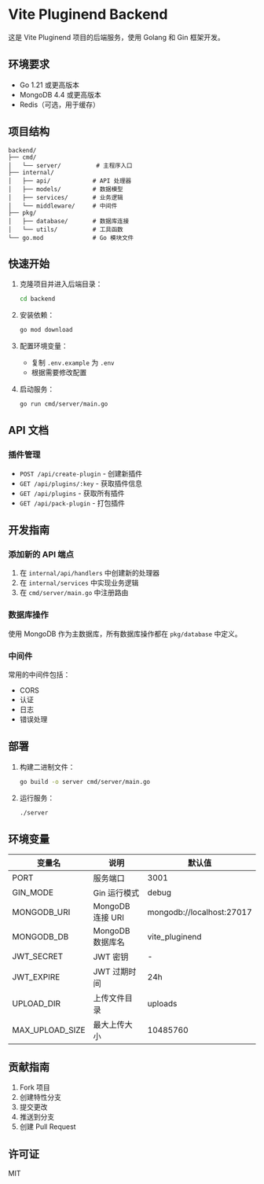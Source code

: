 # Vite Pluginend Backend

这是 Vite Pluginend 项目的后端服务，使用 Golang 和 Gin 框架开发。

## 环境要求

- Go 1.21 或更高版本
- MongoDB 4.4 或更高版本
- Redis（可选，用于缓存）

## 项目结构

```
backend/
├── cmd/
│   └── server/          # 主程序入口
├── internal/
│   ├── api/            # API 处理器
│   ├── models/         # 数据模型
│   ├── services/       # 业务逻辑
│   └── middleware/     # 中间件
├── pkg/
│   ├── database/       # 数据库连接
│   └── utils/          # 工具函数
└── go.mod              # Go 模块文件
```

## 快速开始

1. 克隆项目并进入后端目录：
   ```bash
   cd backend
   ```

2. 安装依赖：
   ```bash
   go mod download
   ```

3. 配置环境变量：
   - 复制 `.env.example` 为 `.env`
   - 根据需要修改配置

4. 启动服务：
   ```bash
   go run cmd/server/main.go
   ```

## API 文档

### 插件管理

- `POST /api/create-plugin` - 创建新插件
- `GET /api/plugins/:key` - 获取插件信息
- `GET /api/plugins` - 获取所有插件
- `GET /api/pack-plugin` - 打包插件

## 开发指南

### 添加新的 API 端点

1. 在 `internal/api/handlers` 中创建新的处理器
2. 在 `internal/services` 中实现业务逻辑
3. 在 `cmd/server/main.go` 中注册路由

### 数据库操作

使用 MongoDB 作为主数据库，所有数据库操作都在 `pkg/database` 中定义。

### 中间件

常用的中间件包括：
- CORS
- 认证
- 日志
- 错误处理

## 部署

1. 构建二进制文件：
   ```bash
   go build -o server cmd/server/main.go
   ```

2. 运行服务：
   ```bash
   ./server
   ```

## 环境变量

| 变量名 | 说明 | 默认值 |
|--------|------|--------|
| PORT | 服务端口 | 3001 |
| GIN_MODE | Gin 运行模式 | debug |
| MONGODB_URI | MongoDB 连接 URI | mongodb://localhost:27017 |
| MONGODB_DB | MongoDB 数据库名 | vite_pluginend |
| JWT_SECRET | JWT 密钥 | - |
| JWT_EXPIRE | JWT 过期时间 | 24h |
| UPLOAD_DIR | 上传文件目录 | uploads |
| MAX_UPLOAD_SIZE | 最大上传大小 | 10485760 |

## 贡献指南

1. Fork 项目
2. 创建特性分支
3. 提交更改
4. 推送到分支
5. 创建 Pull Request

## 许可证

MIT 